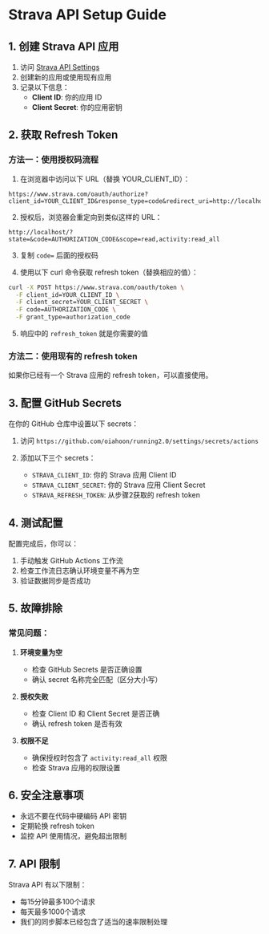 # Strava API Setup Guide

## 1. 创建 Strava API 应用

1. 访问 [Strava API Settings](https://www.strava.com/settings/api)
2. 创建新的应用或使用现有应用
3. 记录以下信息：
   - **Client ID**: 你的应用 ID
   - **Client Secret**: 你的应用密钥

## 2. 获取 Refresh Token

### 方法一：使用授权码流程

1. 在浏览器中访问以下 URL（替换 YOUR_CLIENT_ID）：
```
https://www.strava.com/oauth/authorize?client_id=YOUR_CLIENT_ID&response_type=code&redirect_uri=http://localhost&approval_prompt=force&scope=read,activity:read_all
```

2. 授权后，浏览器会重定向到类似这样的 URL：
```
http://localhost/?state=&code=AUTHORIZATION_CODE&scope=read,activity:read_all
```

3. 复制 `code=` 后面的授权码

4. 使用以下 curl 命令获取 refresh token（替换相应的值）：
```bash
curl -X POST https://www.strava.com/oauth/token \
  -F client_id=YOUR_CLIENT_ID \
  -F client_secret=YOUR_CLIENT_SECRET \
  -F code=AUTHORIZATION_CODE \
  -F grant_type=authorization_code
```

5. 响应中的 `refresh_token` 就是你需要的值

### 方法二：使用现有的 refresh token

如果你已经有一个 Strava 应用的 refresh token，可以直接使用。

## 3. 配置 GitHub Secrets

在你的 GitHub 仓库中设置以下 secrets：

1. 访问 `https://github.com/oiahoon/running2.0/settings/secrets/actions`

2. 添加以下三个 secrets：
   - `STRAVA_CLIENT_ID`: 你的 Strava 应用 Client ID
   - `STRAVA_CLIENT_SECRET`: 你的 Strava 应用 Client Secret  
   - `STRAVA_REFRESH_TOKEN`: 从步骤2获取的 refresh token

## 4. 测试配置

配置完成后，你可以：

1. 手动触发 GitHub Actions 工作流
2. 检查工作流日志确认环境变量不再为空
3. 验证数据同步是否成功

## 5. 故障排除

### 常见问题：

1. **环境变量为空**
   - 检查 GitHub Secrets 是否正确设置
   - 确认 secret 名称完全匹配（区分大小写）

2. **授权失败**
   - 检查 Client ID 和 Client Secret 是否正确
   - 确认 refresh token 是否有效

3. **权限不足**
   - 确保授权时包含了 `activity:read_all` 权限
   - 检查 Strava 应用的权限设置

## 6. 安全注意事项

- 永远不要在代码中硬编码 API 密钥
- 定期轮换 refresh token
- 监控 API 使用情况，避免超出限制

## 7. API 限制

Strava API 有以下限制：
- 每15分钟最多100个请求
- 每天最多1000个请求
- 我们的同步脚本已经包含了适当的速率限制处理
